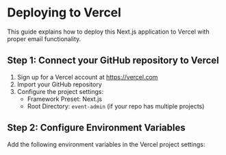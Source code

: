 # Deploying to Vercel

This guide explains how to deploy this Next.js application to Vercel with proper email functionality.

## Step 1: Connect your GitHub repository to Vercel

1. Sign up for a Vercel account at https://vercel.com
2. Import your GitHub repository
3. Configure the project settings:
   - Framework Preset: Next.js
   - Root Directory: `event-admin` (if your repo has multiple projects)

## Step 2: Configure Environment Variables

Add the following environment variables in the Vercel project settings:

